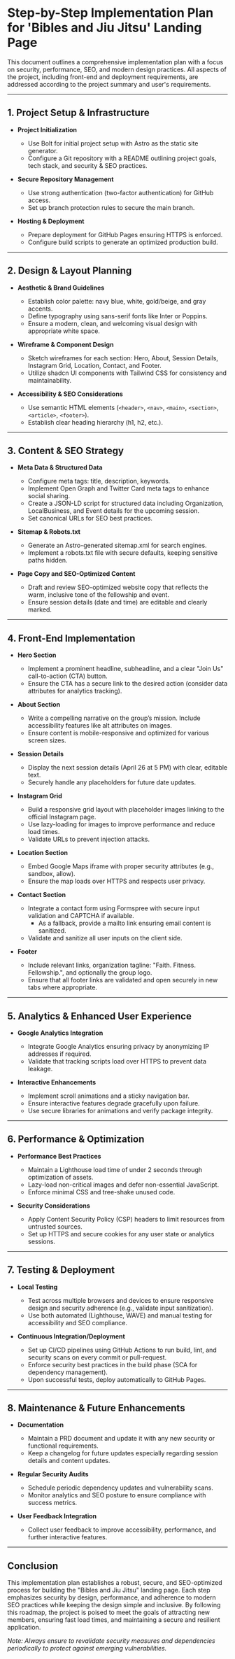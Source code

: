 # Step-by-Step Implementation Plan for 'Bibles and Jiu Jitsu' Landing Page

This document outlines a comprehensive implementation plan with a focus on security, performance, SEO, and modern design practices. All aspects of the project, including front-end and deployment requirements, are addressed according to the project summary and user's requirements.

---

## 1. Project Setup & Infrastructure

- **Project Initialization**
  - Use Bolt for initial project setup with Astro as the static site generator.
  - Configure a Git repository with a README outlining project goals, tech stack, and security & SEO practices.

- **Secure Repository Management**
  - Use strong authentication (two-factor authentication) for GitHub access.
  - Set up branch protection rules to secure the main branch.

- **Hosting & Deployment**
  - Prepare deployment for GitHub Pages ensuring HTTPS is enforced.
  - Configure build scripts to generate an optimized production build.

---

## 2. Design & Layout Planning

- **Aesthetic & Brand Guidelines**
  - Establish color palette: navy blue, white, gold/beige, and gray accents.
  - Define typography using sans-serif fonts like Inter or Poppins.
  - Ensure a modern, clean, and welcoming visual design with appropriate white space.

- **Wireframe & Component Design**
  - Sketch wireframes for each section: Hero, About, Session Details, Instagram Grid, Location, Contact, and Footer.
  - Utilize shadcn UI components with Tailwind CSS for consistency and maintainability.

- **Accessibility & SEO Considerations**
  - Use semantic HTML elements (`<header>`, `<nav>`, `<main>`, `<section>`, `<article>`, `<footer>`).
  - Establish clear heading hierarchy (h1, h2, etc.).

---

## 3. Content & SEO Strategy

- **Meta Data & Structured Data**
  - Configure meta tags: title, description, keywords.
  - Implement Open Graph and Twitter Card meta tags to enhance social sharing.
  - Create a JSON-LD script for structured data including Organization, LocalBusiness, and Event details for the upcoming session.
  - Set canonical URLs for SEO best practices.

- **Sitemap & Robots.txt**
  - Generate an Astro-generated sitemap.xml for search engines.
  - Implement a robots.txt file with secure defaults, keeping sensitive paths hidden.

- **Page Copy and SEO-Optimized Content**
  - Draft and review SEO-optimized website copy that reflects the warm, inclusive tone of the fellowship and event.
  - Ensure session details (date and time) are editable and clearly marked.

---

## 4. Front-End Implementation

- **Hero Section**
  - Implement a prominent headline, subheadline, and a clear "Join Us" call-to-action (CTA) button.
  - Ensure the CTA has a secure link to the desired action (consider data attributes for analytics tracking).

- **About Section**
  - Write a compelling narrative on the group’s mission. Include accessibility features like alt attributes on images.
  - Ensure content is mobile-responsive and optimized for various screen sizes.

- **Session Details**
  - Display the next session details (April 26 at 5 PM) with clear, editable text.
  - Securely handle any placeholders for future date updates.

- **Instagram Grid**
  - Build a responsive grid layout with placeholder images linking to the official Instagram page.
  - Use lazy-loading for images to improve performance and reduce load times.
  - Validate URLs to prevent injection attacks.

- **Location Section**
  - Embed Google Maps iframe with proper security attributes (e.g., sandbox, allow).
  - Ensure the map loads over HTTPS and respects user privacy.

- **Contact Section**
  - Integrate a contact form using Formspree with secure input validation and CAPTCHA if available.
    - As a fallback, provide a mailto link ensuring email content is sanitized.
  - Validate and sanitize all user inputs on the client side.

- **Footer**
  - Include relevant links, organization tagline: "Faith. Fitness. Fellowship.", and optionally the group logo.
  - Ensure that all footer links are validated and open securely in new tabs where appropriate.

---

## 5. Analytics & Enhanced User Experience

- **Google Analytics Integration**
  - Integrate Google Analytics ensuring privacy by anonymizing IP addresses if required.
  - Validate that tracking scripts load over HTTPS to prevent data leakage.

- **Interactive Enhancements**
  - Implement scroll animations and a sticky navigation bar.
  - Ensure interactive features degrade gracefully upon failure.
  - Use secure libraries for animations and verify package integrity.

---

## 6. Performance & Optimization

- **Performance Best Practices**
  - Maintain a Lighthouse load time of under 2 seconds through optimization of assets.
  - Lazy-load non-critical images and defer non-essential JavaScript.
  - Enforce minimal CSS and tree-shake unused code.

- **Security Considerations**
  - Apply Content Security Policy (CSP) headers to limit resources from untrusted sources.
  - Set up HTTPS and secure cookies for any user state or analytics sessions.

---

## 7. Testing & Deployment

- **Local Testing**
  - Test across multiple browsers and devices to ensure responsive design and security adherence (e.g., validate input sanitization).
  - Use both automated (Lighthouse, WAVE) and manual testing for accessibility and SEO compliance.

- **Continuous Integration/Deployment**
  - Set up CI/CD pipelines using GitHub Actions to run build, lint, and security scans on every commit or pull-request.
  - Enforce security best practices in the build phase (SCA for dependency management).
  - Upon successful tests, deploy automatically to GitHub Pages.

---

## 8. Maintenance & Future Enhancements

- **Documentation**
  - Maintain a PRD document and update it with any new security or functional requirements.
  - Keep a changelog for future updates especially regarding session details and content updates.

- **Regular Security Audits**
  - Schedule periodic dependency updates and vulnerability scans.
  - Monitor analytics and SEO posture to ensure compliance with success metrics.

- **User Feedback Integration**
  - Collect user feedback to improve accessibility, performance, and further interactive features.

---

## Conclusion

This implementation plan establishes a robust, secure, and SEO-optimized process for building the "Bibles and Jiu Jitsu" landing page. Each step emphasizes security by design, performance, and adherence to modern SEO practices while keeping the design simple and inclusive. By following this roadmap, the project is poised to meet the goals of attracting new members, ensuring fast load times, and maintaining a secure and resilient application.

*Note: Always ensure to revalidate security measures and dependencies periodically to protect against emerging vulnerabilities.*